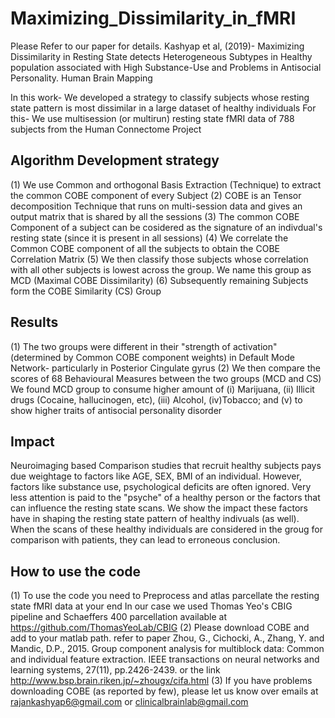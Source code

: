 # Maximizing_Dissimilarity_in_fMRI
Please Refer to our paper for details.
Kashyap et al, (2019)- Maximizing Dissimilarity in Resting State detects Heterogeneous Subtypes in Healthy population associated with High Substance-Use and Problems in Antisocial Personality. Human Brain Mapping

In this work- We developed a strategy to classify subjects whose resting state pattern is most dissimilar in a large dataset of healthy individuals
For this- We use multisession (or multirun) resting state fMRI data of 788 subjects from the Human Connectome Project

## Algorithm Development strategy
(1) We use Common and orthogonal Basis Extraction (Technique) to extract the common COBE component of every Subject
(2) COBE is an Tensor decomposition Technique that runs on multi-session data and gives an output matrix that is shared by all the sessions
(3) The common COBE Component of a subject can be cosidered as the signature of an indivdual's resting state (since it is present in all sessions)
(4) We correlate the Common COBE component of all the subjects to obtain the COBE Correlation Matrix
(5) We then classify those subjects whose correlation with all other subjects is lowest across the group. We name this group as MCD (Maximal COBE Dissimilarity)
(6) Subsequently remaining Subjects form the COBE Similarity (CS) Group

## Results
(1) The two groups were different in their "strength of activation" (determined by Common COBE component weights) in Default Mode Network- particularly in Posterior Cingulate gyrus
(2) We then compare the scores of 68 Behavioural Measures between the two groups (MCD and CS)
    We found MCD group to consume higher amount of (i) Marijuana, (ii) Illicit drugs (Cocaine, hallucinogen, etc), (iii) Alcohol, (iv)Tobacco; and (v) to show higher traits of antisocial personality disorder
    
## Impact
Neuroimaging based Comparison studies that recruit healthy subjects pays due weightage to factors like AGE, SEX, BMI of an individual.
However, factors like substance use, psychological deficits are often ignored. Very less attention is paid to the "psyche" of a healthy 
person or the factors that can influence the resting state scans.
We show the impact these factors have in shaping the resting state pattern of healthy indivuals (as well). When the scans of these
healthy individuals are considered in the groug for comparison with patients, they can lead to erroneous conclusion.

## How to use the code
(1) To use the code you need to Preprocess and atlas parcellate the resting state fMRI data at your end
    In our case we used Thomas Yeo's CBIG pipeline and Schaeffers 400 parcellation available at https://github.com/ThomasYeoLab/CBIG
(2) Please download COBE and add to your matlab path. refer to paper 
      Zhou, G., Cichocki, A., Zhang, Y. and Mandic, D.P., 2015. Group component analysis for multiblock data: Common and individual           feature extraction. IEEE transactions on neural networks and learning systems, 27(11), pp.2426-2439.
      or the link
      http://www.bsp.brain.riken.jp/~zhougx/cifa.html
(3) If you have problems downloading COBE (as reported by few), please let us know over emails at
    rajankashyap6@gmail.com or clinicalbrainlab@gmail.com

     

